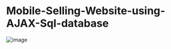 # Mobile-Selling-Website-using-AJAX-Sql-database


![image](https://user-images.githubusercontent.com/114800813/225685631-0d611497-8d18-4f98-98ab-12742868a163.png)
